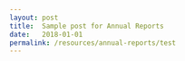```yaml
---
layout: post
title:  Sample post for Annual Reports
date:   2018-01-01
permalink: /resources/annual-reports/test
---
```

